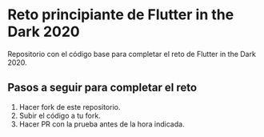 # Reto principiante de Flutter in the Dark 2020
Repositorio con el código base para completar el reto de Flutter in the Dark 2020.

## Pasos a seguir para completar el reto
1. Hacer fork de este repositorio.
2. Subir el código a tu fork.
3. Hacer PR con la prueba antes de la hora indicada.
